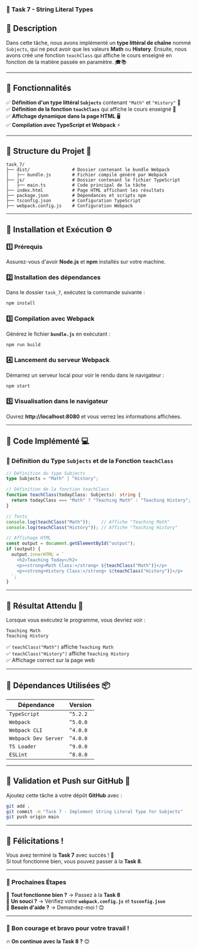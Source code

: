 ### **📌 Task 7 - String Literal Types**

## **📖 Description**  
Dans cette tâche, nous avons implémenté un **type littéral de chaîne** nommé `Subjects`, qui ne peut avoir que les valeurs **Math** ou **History**. Ensuite, nous avons créé une fonction `teachClass` qui affiche le cours enseigné en fonction de la matière passée en paramètre. 🎓📚

---

## **📌 Fonctionnalités**  
✅ **Définition d'un type littéral `Subjects`** contenant `"Math"` et `"History"` 🏫  
✅ **Définition de la fonction `teachClass`** qui affiche le cours enseigné 🎒  
✅ **Affichage dynamique dans la page HTML** 🖥️  
✅ **Compilation avec TypeScript et Webpack** ⚡  

---

## **📌 Structure du Projet** 📂  
```
task_7/
├── dist/                # Dossier contenant le bundle Webpack
│   ├── bundle.js        # Fichier compilé généré par Webpack
├── js/                  # Dossier contenant le fichier TypeScript
│   ├── main.ts          # Code principal de la tâche
├── index.html           # Page HTML affichant les résultats
├── package.json         # Dépendances et scripts npm
├── tsconfig.json        # Configuration TypeScript
├── webpack.config.js    # Configuration Webpack
```

---

## **📌 Installation et Exécution** ⚙️  

### **1️⃣ Prérequis**  
Assurez-vous d'avoir **Node.js** et **npm** installés sur votre machine.  

### **2️⃣ Installation des dépendances**  
Dans le dossier `task_7`, exécutez la commande suivante :  
```bash
npm install
```

### **3️⃣ Compilation avec Webpack**  
Générez le fichier **`bundle.js`** en exécutant :  
```bash
npm run build
```

### **4️⃣ Lancement du serveur Webpack**  
Démarrez un serveur local pour voir le rendu dans le navigateur :  
```bash
npm start
```

### **5️⃣ Visualisation dans le navigateur**  
Ouvrez **http://localhost:8080** et vous verrez les informations affichées.

---

## **📌 Code Implémenté** 💻  

### **📝 Définition du Type `Subjects` et de la Fonction `teachClass`**
```typescript
// Définition du type Subjects
type Subjects = "Math" | "History";

// Définition de la fonction teachClass
function teachClass(todayClass: Subjects): string {
  return todayClass === "Math" ? "Teaching Math" : "Teaching History";
}

// Tests
console.log(teachClass("Math"));    // Affiche "Teaching Math"
console.log(teachClass("History")); // Affiche "Teaching History"

// Affichage HTML
const output = document.getElementById("output");
if (output) {
  output.innerHTML = `
    <h2>Teaching Today</h2>
    <p><strong>Math Class:</strong> ${teachClass("Math")}</p>
    <p><strong>History Class:</strong> ${teachClass("History")}</p>
  `;
}
```

---

## **📌 Résultat Attendu** 🎯  
Lorsque vous exécutez le programme, vous devriez voir :  
```
Teaching Math
Teaching History
```

✅ `teachClass("Math")` affiche `Teaching Math`  
✅ `teachClass("History")` affiche `Teaching History`  
✅ Affichage correct sur la page web  

---

## **📌 Dépendances Utilisées** 📦  
| Dépendance | Version |
|------------|---------|
| `TypeScript` | `^5.2.2` |
| `Webpack` | `^5.0.0` |
| `Webpack CLI` | `^4.0.0` |
| `Webpack Dev Server` | `^4.0.0` |
| `TS Loader` | `^9.0.0` |
| `ESLint` | `^8.0.0` |

---

## **📌 Validation et Push sur GitHub** 🔄  
Ajoutez cette tâche à votre dépôt **GitHub** avec :  
```bash
git add .
git commit -m "Task 7 - Implement String Literal Type for Subjects"
git push origin main
```

---

## **🎉 Félicitations !**  
Vous avez terminé la **Task 7** avec succès ! 🚀  
Si tout fonctionne bien, vous pouvez passer à la **Task 8**.  

---

### **📌 Prochaines Étapes**  
🔹 **Tout fonctionne bien ?** → Passez à la **Task 8**  
🔹 **Un souci ?** → Vérifiez votre **`webpack.config.js`** et **`tsconfig.json`**  
🔹 **Besoin d'aide ?** → Demandez-moi ! 😊  

---

### **🚀 Bon courage et bravo pour votre travail !**  
🔥 **On continue avec la Task 8 ?** 😊
